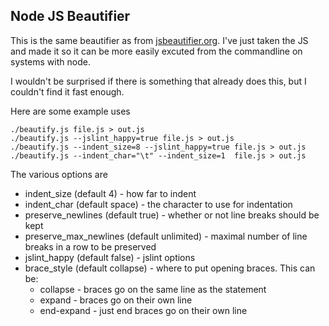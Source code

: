 Node JS Beautifier
---------------


This is the same beautifier as from [jsbeautifier.org](http://jsbeautifier.org/).  I've just taken the
JS and made it so it can be more easily excuted from the commandline on
systems with node.

I wouldn't be surprised if there is something that already does this, but
I couldn't find it fast enough.

Here are some example uses

    ./beautify.js file.js > out.js
    ./beautify.js --jslint_happy=true file.js > out.js
    ./beautify.js --indent_size=8 --jslint_happy=true file.js > out.js
    ./beautify.js --indent_char="\t" --indent_size=1  file.js > out.js

The various options are
*   indent\_size \(default 4\) - how far to indent
*   indent\_char \(default space\) - the character to use for indentation
*   preserve\_newlines \(default true\) - whether or not line breaks should be kept
*   preserve\_max\_newlines (default unlimited) - maximal number of line breaks in a row to be preserved
*   jslint\_happy \(default false\) - jslint options
*   brace\_style \(default collapse\) - where to put opening braces.  This can be:
    *   collapse - braces go on the same line as the statement
    *   expand - braces go on their own line
    *   end-expand - just end braces go on their own line
